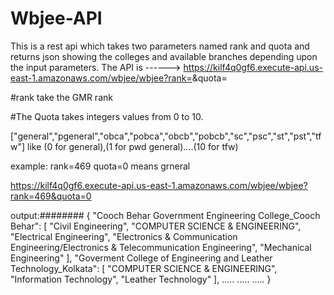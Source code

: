 # Wbjee-API

This is a rest api which takes two parameters named rank and quota
and returns json showing the colleges and available branches depending upon the input parameters.
The API is ------>
https://kilf4q0gf6.execute-api.us-east-1.amazonaws.com/wbjee/wbjee?rank=<integer>&quota=<integer>

#rank take the GMR rank

#The Quota takes integers values from 0 to 10.


["general","pgeneral","obca","pobca","obcb","pobcb","sc","psc","st","pst","tfw"]
 like (0 for general),(1 for pwd general)....(10 for tfw)

  example:
  rank=469
  quota=0 means grneral
  
  https://kilf4q0gf6.execute-api.us-east-1.amazonaws.com/wbjee/wbjee?rank=469&quota=0
  
  

output:########
  {
    "Cooch Behar Government Engineering College_Cooch Behar": [
        "Civil Engineering",
        "COMPUTER SCIENCE & ENGINEERING",
        "Electrical Engineering",
        "Electronics & Communication Engineering/Electronics & Telecommunication Engineering",
        "Mechanical Engineering"
    ],
    "Goverment College of Engineering and Leather Technology_Kolkata": [
        "COMPUTER SCIENCE & ENGINEERING",
        "Information Technology",
        "Leather Technology"
    ],
 .....
  .....
  .....
}
  




